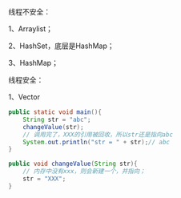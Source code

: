 线程不安全：

1、Arraylist；

2、HashSet，底层是HashMap；

3、HashMap；



线程安全：

1、Vector







```java
public static void main(){
    String str = "abc";
    changeValue(str);
    // 调用完了，XXX的引用被回收，所以str还是指向abc
    System.out.println("str = " + str);// abc
}

public void changeValue(String str){
    // 内存中没有xxx，则会新建一个，并指向；
    str = "XXX";
}
```



